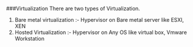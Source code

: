 ###Virtualization
There are two types of Virtualization.
1. Bare metal virtualization :- Hypervisor on Bare metal server like ESXI, XEN
2. Hosted Virtualization :- Hypervisor on Any OS like virtual box, Vmware Workstation

